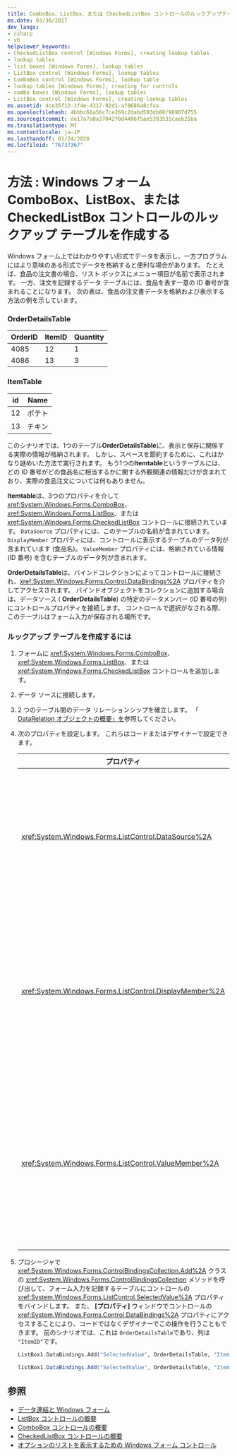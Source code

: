 ```yaml
---
title: ComboBox、ListBox、または CheckedListBox コントロールのルックアップテーブルを作成する
ms.date: 03/30/2017
dev_langs:
- csharp
- vb
helpviewer_keywords:
- CheckedListBox control [Windows Forms], creating lookup tables
- lookup tables
- list boxes [Windows Forms], lookup tables
- ListBox control [Windows Forms], lookup tables
- ComboBox control [Windows Forms], lookup table
- lookup tables [Windows Forms], creating for controls
- combo boxes [Windows Forms], lookup tables
- ListBox control [Windows Forms], creating lookup tables
ms.assetid: 4ce35f12-1f4e-4317-92d1-af8686a8cfaa
ms.openlocfilehash: 4bbbc66a56c7ce269c2dabd593db88f96907d755
ms.sourcegitcommit: de17a7a0a37042f0d4406f5ae5393531caeb25ba
ms.translationtype: MT
ms.contentlocale: ja-JP
ms.lasthandoff: 01/24/2020
ms.locfileid: "76737367"
---
```

# <a name="how-to-create-a-lookup-table-for-a-windows-forms-combobox-listbox-or-checkedlistbox-control"></a>方法 : Windows フォーム ComboBox、ListBox、または CheckedListBox コントロールのルックアップ テーブルを作成する
Windows フォーム上ではわかりやすい形式でデータを表示し、一方プログラムにはより意味のある形式でデータを格納すると便利な場合があります。 たとえば、食品の注文書の場合、リスト ボックスにメニュー項目が名前で表示されます。 一方、注文を記録するデータ テーブルには、食品を表す一意の ID 番号が含まれることになります。 次の表は、食品の注文書データを格納および表示する方法の例を示しています。  
  
### <a name="orderdetailstable"></a>OrderDetailsTable  
  
|OrderID|ItemID|Quantity|  
|-------------|------------|--------------|  
|4085|12|1|  
|4086|13|3|  
  
### <a name="itemtable"></a>ItemTable  
  
|id|Name|  
|--------|----------|  
|12|ポテト|  
|13|チキン|  
  
 このシナリオでは、1つのテーブル**OrderDetailsTable**に、表示と保存に関係する実際の情報が格納されます。 しかし、スペースを節約するために、これはかなり謎めいた方法で実行されます。 もう1つの**Itemtable**というテーブルには、どの ID 番号がどの食品名に相当するかに関する外観関連の情報だけが含まれており、実際の食品注文については何もありません。  
  
 **Itemtable**は、3つのプロパティを介して <xref:System.Windows.Forms.ComboBox>、<xref:System.Windows.Forms.ListBox>、または <xref:System.Windows.Forms.CheckedListBox> コントロールに接続されています。 `DataSource` プロパティには、このテーブルの名前が含まれています。 `DisplayMember` プロパティには、コントロールに表示するテーブルのデータ列が含まれています (食品名)。 `ValueMember` プロパティには、格納されている情報 (ID 番号) を含むテーブルのデータ列が含まれます。  
  
 **OrderDetailsTable**は、バインドコレクションによってコントロールに接続され、<xref:System.Windows.Forms.Control.DataBindings%2A> プロパティを介してアクセスされます。 バインドオブジェクトをコレクションに追加する場合は、データソース ( **OrderDetailsTable**) の特定のデータメンバー (ID 番号の列) にコントロールプロパティを接続します。 コントロールで選択がなされる際、このテーブルはフォーム入力が保存される場所です。  
  
### <a name="to-create-a-lookup-table"></a>ルックアップ テーブルを作成するには  
  
1. フォームに <xref:System.Windows.Forms.ComboBox>、<xref:System.Windows.Forms.ListBox>、または <xref:System.Windows.Forms.CheckedListBox> コントロールを追加します。  
  
2. データ ソースに接続します。  
  
3. 2 つのテーブル間のデータ リレーションシップを確立します。 「 [DataRelation オブジェクトの概要」を](https://docs.microsoft.com/previous-versions/visualstudio/visual-studio-2013/0k21zcyx(v=vs.120))参照してください。  
  
4. 次のプロパティを設定します。 これらはコードまたはデザイナーで設定できます。  
  
    |プロパティ|設定|  
    |--------------|-------------|  
    |<xref:System.Windows.Forms.ListControl.DataSource%2A>|どの ID 番号がどの項目に相当するかについての情報を含むテーブル。 前のシナリオでは、これは `ItemTable`です。|  
    |<xref:System.Windows.Forms.ListControl.DisplayMember%2A>|コントロールに表示するデータ ソース テーブルの列。 前のシナリオでは、これは `"Name"` です (コードで設定するには、引用符を使用します)。|  
    |<xref:System.Windows.Forms.ListControl.ValueMember%2A>|格納された情報を含むデータ ソース テーブルの列。 前のシナリオでは、これは `"ID"` です (コードで設定するには、引用符を使用します)。|  
  
5. プロシージャで <xref:System.Windows.Forms.ControlBindingsCollection.Add%2A> クラスの <xref:System.Windows.Forms.ControlBindingsCollection> メソッドを呼び出して、フォーム入力を記録するテーブルにコントロールの <xref:System.Windows.Forms.ListControl.SelectedValue%2A> プロパティをバインドします。 また、 **[プロパティ]** ウィンドウでコントロールの <xref:System.Windows.Forms.Control.DataBindings%2A> プロパティにアクセスすることにより、コードではなくデザイナーでこの操作を行うこともできます。 前のシナリオでは、これは `OrderDetailsTable`であり、列は `"ItemID"`です。  
  
    ```vb  
    ListBox1.DataBindings.Add("SelectedValue", OrderDetailsTable, "ItemID")  
    ```  
  
    ```csharp  
    listBox1.DataBindings.Add("SelectedValue", OrderDetailsTable, "ItemID");  
    ```  
  
## <a name="see-also"></a>参照

- [データ連結と Windows フォーム](../data-binding-and-windows-forms.md)
- [ListBox コントロールの概要](listbox-control-overview-windows-forms.md)
- [ComboBox コントロールの概要](combobox-control-overview-windows-forms.md)
- [CheckedListBox コントロールの概要](checkedlistbox-control-overview-windows-forms.md)
- [オプションのリストを表示するための Windows フォーム コントロール](windows-forms-controls-used-to-list-options.md)
